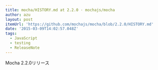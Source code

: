 ```yaml
---
title: mocha/HISTORY.md at 2.2.0 · mochajs/mocha
author: azu
layout: post
itemUrl: 'https://github.com/mochajs/mocha/blob/2.2.0/HISTORY.md'
date: '2015-03-09T14:02:57.048Z'
tags:
  - JavaScript
  - testing
  - ReleaseNote
---
```

Mocha 2.2.0リリース
